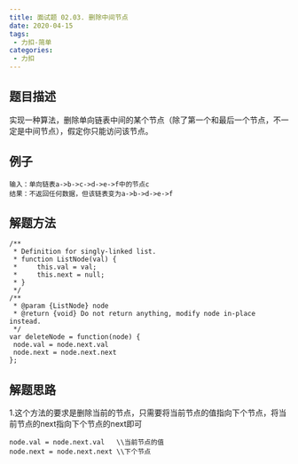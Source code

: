 ```yaml
---
title: 面试题 02.03. 删除中间节点
date: 2020-04-15
tags:
 - 力扣-简单
categories: 
 - 力扣
---
```

## 题目描述
实现一种算法，删除单向链表中间的某个节点（除了第一个和最后一个节点，不一定是中间节点），假定你只能访问该节点。
## 例子
```
输入：单向链表a->b->c->d->e->f中的节点c
结果：不返回任何数据，但该链表变为a->b->d->e->f

```
## 解题方法

```
/**
 * Definition for singly-linked list.
 * function ListNode(val) {
 *     this.val = val;
 *     this.next = null;
 * }
 */
/**
 * @param {ListNode} node
 * @return {void} Do not return anything, modify node in-place instead.
 */
var deleteNode = function(node) {
 node.val = node.next.val
 node.next = node.next.next
};
```
## 解题思路

1.这个方法的要求是删除当前的节点，只需要将当前节点的值指向下个节点，将当前节点的next指向下个节点的next即可

```
node.val = node.next.val   \\当前节点的值
node.next = node.next.next \\下个节点
```
